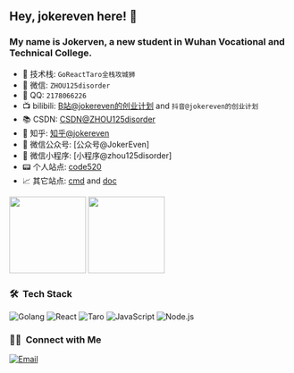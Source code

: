 ## Hey, jokereven here! 👋

### My name is Jokerven, a new student in Wuhan Vocational and Technical College.
- 📌 技术栈: `GoReactTaro全栈攻城狮`
- 💬 微信: `ZHOU125disorder`
- 💬 QQ: `2178066226`
- 📺 bilibili: [B站@jokereven的创业计划](https://space.bilibili.com/2104605936) and `抖音@jokereven的创业计划`
- 📚 CSDN: [CSDN@ZHOU125disorder](https://blog.csdn.net/ZHOU125disorder)
- 🤔 知乎: [知乎@jokereven](https://www.zhihu.com/people/jokereven)
- 👭 微信公众号: [公众号@JokerEven]
- 👭 微信小程序: [小程序@zhou125disorder]
- 📟 个人站点: [code520](http://code520.com.cn)
- 📈 其它站点: [cmd](http://cmd.code520.com.cn) and [doc](http://doc.code520.com.cn)

<img align="" height="137px" src="https://github-readme-stats.vercel.app/api?username=jokereven&show_icons=true&hide=contribs,prs&cache_seconds=86400&theme=solarized-light" />
<img align="" height="137px" src="https://github-readme-stats.vercel.app/api/top-langs/?username=jokereven&layout=compact" />

### 🛠 &nbsp;Tech Stack
![Golang](https://img.shields.io/badge/-Golang-333333?style=flat&logo=go)
![React](https://img.shields.io/badge/-React-333333?style=flat&logo=react)
![Taro](https://img.shields.io/badge/-Taro-333333?style=flat&logo=taro)
![JavaScript](https://img.shields.io/badge/-JavaScript-333333?style=flat&logo=javascript)
![Node.js](https://img.shields.io/badge/-Node-333333?style=flat&logo=node.js)

### 🤝🏻 &nbsp;Connect with Me
<a href="mailto:zhou125disorder@gmail.com"><img alt="Email" src="https://img.shields.io/badge/Email-zhou125disorder@gmail.com-blue?style=flat-square&logo=gmail"></a>
